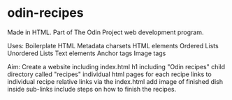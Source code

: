# odin-recipes
Made in HTML. Part of The Odin Project web development program.

Uses:
    Boilerplate HTML
    Metadata charsets
    HTML elements
    Ordered Lists
    Unordered Lists
    Text elements
    Anchor tags
    Image tags

Aim:
    Create a website including
        index.html
        h1 including "Odin recipes"
        child directory called "recipes"
        individual html pages for each recipe
        links to individual recipe relative links via the index.html
        add image of finished dish inside sub-links
        include steps on how to finish the recipes.